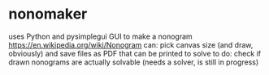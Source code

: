 # nonomaker
uses Python and pysimplegui
GUI to make a nonogram
https://en.wikipedia.org/wiki/Nonogram
can: pick canvas size (and draw, obviously) and save files as PDF that can be printed to solve
to do: check if drawn nonograms are actually solvable (needs a solver, is still in progress)
